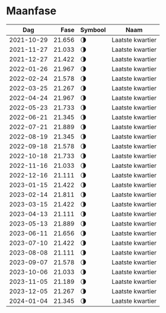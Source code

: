# Maanfase

Dag        | Fase   | Symbool | Naam
-----------|-------:|---|---
2021-10-29 | 21.656 | 🌗 | Laatste kwartier
2021-11-27 | 21.033 | 🌗 | Laatste kwartier
2021-12-27 | 21.422 | 🌗 | Laatste kwartier
2022-01-26 | 21.967 | 🌗 | Laatste kwartier
2022-02-24 | 21.578 | 🌗 | Laatste kwartier
2022-03-25 | 21.267 | 🌗 | Laatste kwartier
2022-04-24 | 21.967 | 🌗 | Laatste kwartier
2022-05-23 | 21.733 | 🌗 | Laatste kwartier
2022-06-21 | 21.345 | 🌗 | Laatste kwartier
2022-07-21 | 21.889 | 🌗 | Laatste kwartier
2022-08-19 | 21.345 | 🌗 | Laatste kwartier
2022-09-18 | 21.578 | 🌗 | Laatste kwartier
2022-10-18 | 21.733 | 🌗 | Laatste kwartier
2022-11-16 | 21.033 | 🌗 | Laatste kwartier
2022-12-16 | 21.111 | 🌗 | Laatste kwartier
2023-01-15 | 21.422 | 🌗 | Laatste kwartier
2023-02-14 | 21.811 | 🌗 | Laatste kwartier
2023-03-15 | 21.422 | 🌗 | Laatste kwartier
2023-04-13 | 21.111 | 🌗 | Laatste kwartier
2023-05-13 | 21.889 | 🌗 | Laatste kwartier
2023-06-11 | 21.656 | 🌗 | Laatste kwartier
2023-07-10 | 21.422 | 🌗 | Laatste kwartier
2023-08-08 | 21.111 | 🌗 | Laatste kwartier
2023-09-07 | 21.578 | 🌗 | Laatste kwartier
2023-10-06 | 21.033 | 🌗 | Laatste kwartier
2023-11-05 | 21.189 | 🌗 | Laatste kwartier
2023-12-05 | 21.267 | 🌗 | Laatste kwartier
2024-01-04 | 21.345 | 🌗 | Laatste kwartier
